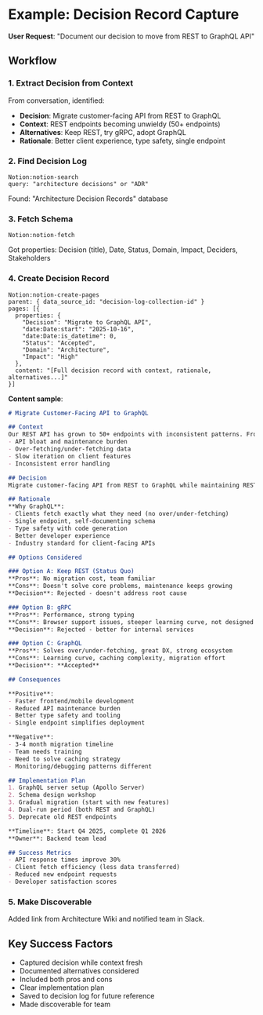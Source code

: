 # Example: Decision Record Capture

**User Request**: "Document our decision to move from REST to GraphQL API"

## Workflow

### 1. Extract Decision from Context
From conversation, identified:
- **Decision**: Migrate customer-facing API from REST to GraphQL
- **Context**: REST endpoints becoming unwieldy (50+ endpoints)
- **Alternatives**: Keep REST, try gRPC, adopt GraphQL
- **Rationale**: Better client experience, type safety, single endpoint

### 2. Find Decision Log
```
Notion:notion-search
query: "architecture decisions" or "ADR"
```

Found: "Architecture Decision Records" database

### 3. Fetch Schema
```
Notion:notion-fetch
```

Got properties: Decision (title), Date, Status, Domain, Impact, Deciders, Stakeholders

### 4. Create Decision Record
```
Notion:notion-create-pages
parent: { data_source_id: "decision-log-collection-id" }
pages: [{
  properties: {
    "Decision": "Migrate to GraphQL API",
    "date:Date:start": "2025-10-16",
    "date:Date:is_datetime": 0,
    "Status": "Accepted",
    "Domain": "Architecture",
    "Impact": "High"
  },
  content: "[Full decision record with context, rationale, alternatives...]"
}]
```

**Content sample**:

```markdown
# Migrate Customer-Facing API to GraphQL

## Context
Our REST API has grown to 50+ endpoints with inconsistent patterns. Frontend and mobile teams request new endpoints frequently, leading to:
- API bloat and maintenance burden
- Over-fetching/under-fetching data
- Slow iteration on client features
- Inconsistent error handling

## Decision
Migrate customer-facing API from REST to GraphQL while maintaining REST for internal services.

## Rationale
**Why GraphQL**:
- Clients fetch exactly what they need (no over/under-fetching)
- Single endpoint, self-documenting schema
- Type safety with code generation
- Better developer experience
- Industry standard for client-facing APIs

## Options Considered

### Option A: Keep REST (Status Quo)
**Pros**: No migration cost, team familiar
**Cons**: Doesn't solve core problems, maintenance keeps growing
**Decision**: Rejected - doesn't address root cause

### Option B: gRPC
**Pros**: Performance, strong typing
**Cons**: Browser support issues, steeper learning curve, not designed for client-facing
**Decision**: Rejected - better for internal services

### Option C: GraphQL
**Pros**: Solves over/under-fetching, great DX, strong ecosystem
**Cons**: Learning curve, caching complexity, migration effort
**Decision**: **Accepted**

## Consequences

**Positive**:
- Faster frontend/mobile development
- Reduced API maintenance burden
- Better type safety and tooling
- Single endpoint simplifies deployment

**Negative**:
- 3-4 month migration timeline
- Team needs training
- Need to solve caching strategy
- Monitoring/debugging patterns different

## Implementation Plan
1. GraphQL server setup (Apollo Server)
2. Schema design workshop
3. Gradual migration (start with new features)
4. Dual-run period (both REST and GraphQL)
5. Deprecate old REST endpoints

**Timeline**: Start Q4 2025, complete Q1 2026
**Owner**: Backend team lead

## Success Metrics
- API response times improve 30%
- Client fetch efficiency (less data transferred)
- Reduced new endpoint requests
- Developer satisfaction scores
```

### 5. Make Discoverable
Added link from Architecture Wiki and notified team in Slack.

## Key Success Factors
- Captured decision while context fresh
- Documented alternatives considered
- Included both pros and cons
- Clear implementation plan
- Saved to decision log for future reference
- Made discoverable for team
